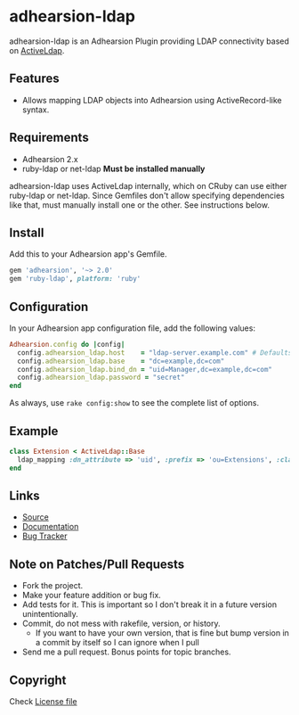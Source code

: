 adhearsion-ldap
===============

adhearsion-ldap is an Adhearsion Plugin providing LDAP connectivity based on [ActiveLdap](https://github.com/activeldap/activeldap).

Features
--------

* Allows mapping LDAP objects into Adhearsion using ActiveRecord-like syntax.

Requirements
------------

* Adhearsion 2.x
* ruby-ldap or net-ldap **Must be installed manually**

adhearsion-ldap uses ActiveLdap internally, which on CRuby can use either ruby-ldap or net-ldap. Since Gemfiles don't allow specifying dependencies like that, must manually install one or the other.  See instructions below.

Install
-------

Add this to your Adhearsion app's Gemfile.

```ruby
gem 'adhearsion', '~> 2.0'
gem 'ruby-ldap', platform: 'ruby'
```

Configuration
-------------

In your Adhearsion app configuration file, add the following values:

```ruby
Adhearsion.config do |config|
  config.adhearsion_ldap.host    = "ldap-server.example.com" # Defaults to port 389
  config.adhearsion_ldap.base    = "dc=example,dc=com"
  config.adhearsion_ldap.bind_dn = "uid=Manager,dc=example,dc=com"
  config.adhearsion_ldap.password = "secret"
end
```

As always, use `rake config:show` to see the complete list of options.

Example
-------

```ruby
class Extension < ActiveLdap::Base
  ldap_mapping :dn_attribute => 'uid', :prefix => 'ou=Extensions', :classes => ['top', 'AsteriskUser', 'AsteriskVoiceMail']
end
```

Links
-----
* [Source](https://github.com/adhearsion/ahn-ldap)
* [Documentation](http://rdoc.info/github/adhearsion/ahn-ldap/master/frames)
* [Bug Tracker](https://github.com/adhearsion/ahn-ldap/issues)

Note on Patches/Pull Requests
-----------------------------

* Fork the project.
* Make your feature addition or bug fix.
* Add tests for it. This is important so I don't break it in a future version unintentionally.
* Commit, do not mess with rakefile, version, or history.
  * If you want to have your own version, that is fine but bump version in a commit by itself so I can ignore when I pull
* Send me a pull request. Bonus points for topic branches.

Copyright
---------

Check [License file](https://github.com/adhearsion/adhearsion-ldap/blob/master/LICENSE)
